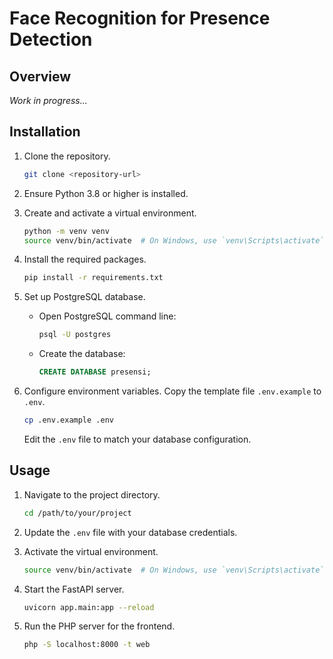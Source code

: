 # Face Recognition for Presence Detection

## Overview

_Work in progress..._

## Installation

1. Clone the repository.

   ```bash
   git clone <repository-url>
   ```

2. Ensure Python 3.8 or higher is installed.

3. Create and activate a virtual environment.

   ```bash
   python -m venv venv
   source venv/bin/activate  # On Windows, use `venv\Scripts\activate`
   ```

4. Install the required packages.

   ```bash
   pip install -r requirements.txt
   ```

5. Set up PostgreSQL database.

   - Open PostgreSQL command line:

     ```bash
     psql -U postgres
     ```

   - Create the database:

     ```sql
     CREATE DATABASE presensi;
     ```

6. Configure environment variables. Copy the template file `.env.example` to `.env`.

   ```bash
   cp .env.example .env
   ```

   Edit the `.env` file to match your database configuration.

## Usage

1. Navigate to the project directory.

   ```bash
   cd /path/to/your/project
   ```

2. Update the `.env` file with your database credentials.

3. Activate the virtual environment.

   ```bash
   source venv/bin/activate  # On Windows, use `venv\Scripts\activate`
   ```

4. Start the FastAPI server.

   ```bash
   uvicorn app.main:app --reload
   ```

5. Run the PHP server for the frontend.

   ```bash
   php -S localhost:8000 -t web
   ```
